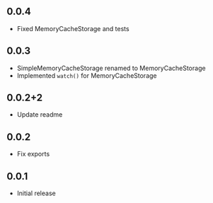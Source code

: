 ## 0.0.4
* Fixed MemoryCacheStorage and tests

## 0.0.3
* SimpleMemoryCacheStorage renamed to MemoryCacheStorage
* Implemented `watch()` for MemoryCacheStorage

## 0.0.2+2
* Update readme

## 0.0.2
* Fix exports

## 0.0.1
* Initial release
